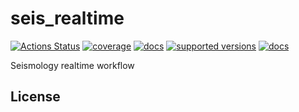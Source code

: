 # seis_realtime

[![Actions Status](https://github.com/shakeflow/seis_realtime/actions/workflows/workflow.yml/badge.svg)](https://github.com/shakeflow/seis_realtime/actions)
[![coverage](https://codecov.io/gh/shakeflow/seis_realtime/branch/main/graph/badge.svg)](https://codecov.io/gh/shakeflow/seis_realtime)
[![docs](https://img.shields.io/badge/docs-stable-blue.svg)](https://shakeflow.github.io/seis_realtime/)
[![supported versions](https://img.shields.io/pypi/pyversions/seis_realtime.svg?label=python_versions)](https://pypi.python.org/pypi/seis_realtime)
[![docs](https://badge.fury.io/py/seis_realtime.svg)](https://badge.fury.io/py/seis_realtime)


Seismology realtime workflow

## License
